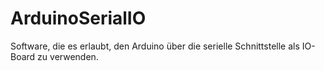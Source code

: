 # ArduinoSerialIO
Software, die es erlaubt, den Arduino über die serielle Schnittstelle als IO-Board zu verwenden.
